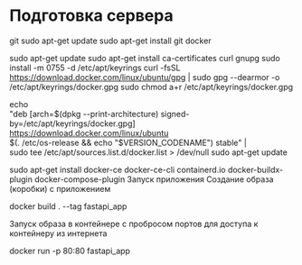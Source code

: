 ﻿
# Подготовка сервера

git
sudo apt-get update
sudo apt-get install git
docker

sudo apt-get update
sudo apt-get install ca-certificates curl gnupg
sudo install -m 0755 -d /etc/apt/keyrings
curl -fsSL https://download.docker.com/linux/ubuntu/gpg | sudo gpg --dearmor -o /etc/apt/keyrings/docker.gpg
sudo chmod a+r /etc/apt/keyrings/docker.gpg

echo \
  "deb [arch=$(dpkg --print-architecture) signed-by=/etc/apt/keyrings/docker.gpg] https://download.docker.com/linux/ubuntu \
  $(. /etc/os-release && echo "$VERSION_CODENAME") stable" | \
  sudo tee /etc/apt/sources.list.d/docker.list > /dev/null
sudo apt-get update

sudo apt-get install docker-ce docker-ce-cli containerd.io docker-buildx-plugin docker-compose-plugin
Запуск приложения
Создание образа (коробки) с приложением

docker build . --tag fastapi_app

Запуск образа в контейнере с пробросом портов для доступа к контейнеру из интернета

docker run -p 80:80 fastapi_app
